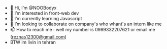 - 👋 Hi, I’m @NOOBodyx
- 👀 I’m interested in front-web dev
- 🌱 I’m currently learning Javascript
- 💞️ I’m looking to collaborate on company's who whant's an intern like me 
- 📫 How to reach me : well my number is 0989332207621 or email me (reznas12300@gmail.com)
- BTW im livin in tehran

<!---
NOOBodyx/NOOBodyx is a ✨ special ✨ repository because its `README.md` (this file) appears on your GitHub profile.
You can click the Preview link to take a look at your changes.
--->

